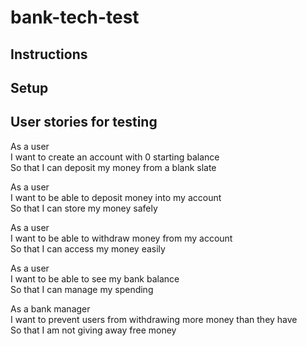 # bank-tech-test

## Instructions

## Setup

## User stories for testing

As a user<br>
I want to create an account with 0 starting balance<br>
So that I can deposit my money from a blank slate

As a user<br>
I want to be able to deposit money into my account<br>
So that I can store my money safely

As a user<br>
I want to be able to withdraw money from my account<br>
So that I can access my money easily

As a user<br>
I want to be able to see my bank balance<br>
So that I can manage my spending

As a bank manager<br>
I want to prevent users from withdrawing more money than they have<br>
So that I am not giving away free money

